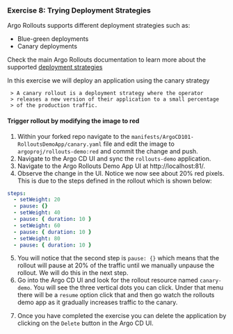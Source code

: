 ### Exercise 8: Trying Deployment Strategies

Argo Rollouts supports different deployment strategies such as:

- Blue-green deployments
- Canary deployments

Check the main Argo Rollouts documentation to learn more about the
supported [deployment strategies][1]

In this exercise we will deploy an application using the canary strategy

     > A canary rollout is a deployment strategy where the operator
     > releases a new version of their application to a small percentage
     > of the production traffic.

#### Trigger rollout by modifying the image to red

1. Within your forked repo navigate to the `manifests/ArgoCD101-RolloutsDemoApp/canary.yaml` file and edit the
   image to `argoproj/rollouts-demo:red` and commit the change and push.
2. Navigate to the Argo CD UI and sync the `rollouts-demo` application.
3. Navigate to the Argo Rollouts Demo App UI at http://localhost:81/.
4. Observe the change in the UI. Notice we now see about 20% red pixels. This is due to the steps defined in the
   rollout which is shown below:

```yaml
steps:
  - setWeight: 20
  - pause: {}
  - setWeight: 40
  - pause: { duration: 10 }
  - setWeight: 60
  - pause: { duration: 10 }
  - setWeight: 80
  - pause: { duration: 10 }
```

5. You will notice that the second step is `pause: {}` which means that the rollout will pause at 20% of the traffic until
   we manually unpause the rollout. We will do this in the next step.
6. Go into the Argo CD UI and look for the rollout resource named `canary-demo`. You will see the three vertical dots you can click.
   Under that menu there will be a `resume` option click that and then go watch the rollouts demo app as it gradually increases
   traffic to the canary.

[1]: https://argoproj.github.io/argo-rollouts/concepts/#deployment-strategies

7. Once you have completed the exercise you can delete the application by clicking on the `Delete` button in the Argo CD UI.
